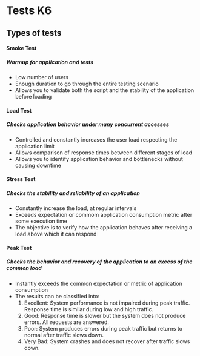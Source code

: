 # Tests K6


## Types of tests

#### Smoke Test
##### Warmup for application and tests
- Low number of users
- Enough duration to go through the entire testing scenario
- Allows you to validate both the script and the stability of the application before loading


#### Load Test
##### Checks application behavior under many concurrent accesses

- Controlled and constantly increases the user load respecting the application limit
- Allows comparison of response times between different stages of load
- Allows you to identify application behavior and bottlenecks without causing downtime

#### Stress Test
##### Checks the stability and reliability of an application
- Constantly increase the load, at regular intervals
- Exceeds expectation or commom application consumption metric after some execution time
- The objective is to verify how the application behaves after receiving a load above which it can respond

#### Peak Test
##### Checks the behavior and recovery of the application to an excess of the common load
- Instantly exceeds the common expectation or metric of application consumption
- The results can be classified into:
    1. Excellent: System performance is not impaired during peak traffic. Response time is similar during low and high traffic.
    2. Good: Response time is slower but the system does not produce errors. All requests are answered.
    3. Poor: System produces errors during peak traffic but returns to normal after traffic slows down.
    4. Very Bad: System crashes and does not recover after traffic slows down.
    
